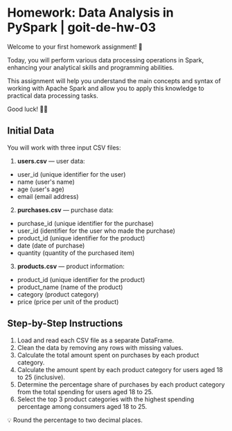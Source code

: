 # Homework: Data Analysis in PySpark | goit-de-hw-03

Welcome to your first homework assignment! 🙂

Today, you will perform various data processing operations in Spark, enhancing your analytical skills and programming abilities.

This assignment will help you understand the main concepts and syntax of working with Apache Spark and allow you to apply this knowledge to practical data processing tasks.

Good luck! 💪🏼

## Initial Data
You will work with three input CSV files:

1. **users.csv** — user data:
- user_id (unique identifier for the user)
- name (user's name)
- age (user's age)
- email (email address)
2. **purchases.csv** — purchase data:
- purchase_id (unique identifier for the purchase)
- user_id (identifier for the user who made the purchase)
- product_id (unique identifier for the product)
- date (date of purchase)
- quantity (quantity of the purchased item)
3. **products.csv** — product information:
- product_id (unique identifier for the product)
- product_name (name of the product)
- category (product category)
- price (price per unit of the product)

## Step-by-Step Instructions
1. Load and read each CSV file as a separate DataFrame.
2. Clean the data by removing any rows with missing values.
3. Calculate the total amount spent on purchases by each product category.
4. Calculate the amount spent by each product category for users aged 18 to 25 (inclusive).
5. Determine the percentage share of purchases by each product category from the total spending for users aged 18 to 25.
6. Select the top 3 product categories with the highest spending percentage among consumers aged 18 to 25.

💡 Round the percentage to two decimal places.

